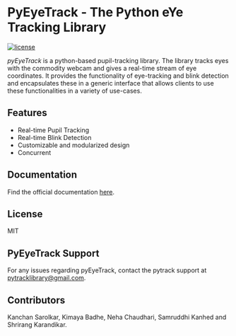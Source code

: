 # PyEyeTrack - The Python eYe Tracking Library

[![license](https://img.shields.io/github/license/DAVFoundation/captain-n3m0.svg?style=flat-square)](https://github.com/algoasylum/pyEyeTrack/blob/master/LICENSE)

*pyEyeTrack* is a python-based pupil-tracking library. The library tracks eyes with the commodity webcam and gives a real-time stream of eye coordinates.  It provides the functionality of eye-tracking and blink detection and encapsulates these in a generic interface that allows clients to use these functionalities in a variety of use-cases. 

## Features
* Real-time Pupil Tracking
* Real-time Blink Detection
* Customizable and modularized design
* Concurrent

## Documentation
Find the official documentation [here](https://algoasylum.github.io/PyTrack/).

## License
MIT

## PyEyeTrack Support
For any issues regarding pyEyeTrack, contact the pytrack support at pytracklibrary@gmail.com.

## Contributors
Kanchan Sarolkar, Kimaya Badhe, Neha Chaudhari, Samruddhi Kanhed and Shrirang Karandikar.
